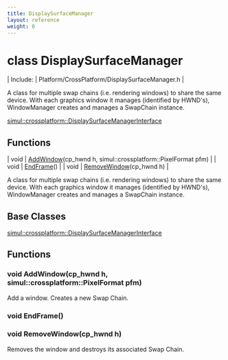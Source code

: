 ```yaml
---
title: DisplaySurfaceManager
layout: reference
weight: 0
---
```

class DisplaySurfaceManager
===

| Include: | Platform/CrossPlatform/DisplaySurfaceManager.h |

A class for multiple swap chains (i.e. rendering windows) to share the same device.
With each graphics window it manages (identified by HWND's), WindowManager creates and manages a SwapChain instance.
  

[simul::crossplatform::DisplaySurfaceManagerInterface](displaysurfacemanagerinterface)

Functions
---

| void | [AddWindow](#AddWindow)(cp_hwnd h, simul::crossplatform::PixelFormat pfm) |
| void | [EndFrame](#EndFrame)() |
| void | [RemoveWindow](#RemoveWindow)(cp_hwnd h) |

A class for multiple swap chains (i.e. rendering windows) to share the same device.
With each graphics window it manages (identified by HWND's), WindowManager creates and manages a SwapChain instance.
  


Base Classes
---
[simul::crossplatform::DisplaySurfaceManagerInterface](displaysurfacemanagerinterface)

Functions
---

### <a name="AddWindow"/>void AddWindow(cp_hwnd h, simul::crossplatform::PixelFormat pfm)
Add a window. Creates a new Swap Chain.

### <a name="EndFrame"/>void EndFrame()

### <a name="RemoveWindow"/>void RemoveWindow(cp_hwnd h)
Removes the window and destroys its associated Swap Chain.
